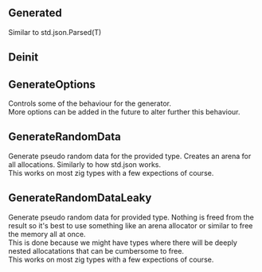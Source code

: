 ## Generated
Similar to std.json.Parsed(T)

## Deinit

## GenerateOptions
Controls some of the behaviour for the generator.\
More options can be added in the future to alter
further this behaviour.

## GenerateRandomData
Generate pseudo random data for the provided type. Creates an
arena for all allocations. Similarly to how std.json works.\
This works on most zig types with a few expections of course.

## GenerateRandomDataLeaky
Generate pseudo random data for provided type. Nothing is freed
from the result so it's best to use something like an arena allocator or similar
to free the memory all at once.\
This is done because we might have
types where there will be deeply nested allocatations that can
be cumbersome to free.\
This works on most zig types with a few expections of course.

